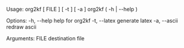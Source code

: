 Usage:
    org2kf [ FILE ] [ -t ] [ -a ]
    org2kf ( -h | --help )

Options:
    -h, --help              help for org2kf
	-t, --latex             generate latex
	-a, --ascii             redraw ascii
	
Arguments:
    FILE                    destination file
